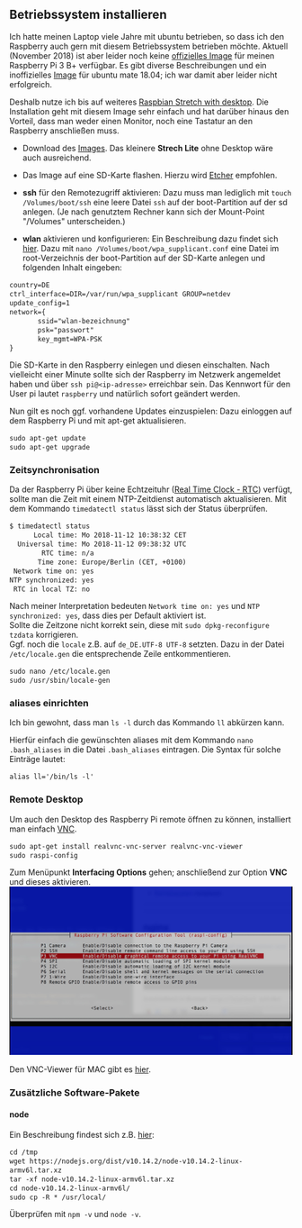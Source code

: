 ## Betriebssystem installieren
Ich hatte meinen Laptop viele Jahre mit ubuntu betrieben, so dass ich den Raspberry auch gern mit diesem Betriebssystem betrieben möchte. Aktuell (November 2018) ist aber leider noch keine [offizielles Image](https://www.raspberrypi.org/downloads/) für meinen Raspberry Pi 3 B+ verfügbar. Es gibt diverse Beschreibungen und ein inoffizielles [Image](https://pi-buch.info/ubuntu-mate-18-04-fuer-den-raspberry-pi-3b/) für ubuntu mate 18.04; ich war damit aber leider nicht erfolgreich.

Deshalb nutze ich bis auf weiteres [Raspbian Stretch with desktop](https://www.raspberrypi.org/downloads/raspbian). Die Installation geht mit diesem Image sehr einfach und hat darüber hinaus den Vorteil, dass man weder einen Monitor, noch eine Tastatur an den Raspberry anschließen muss.
* Download des [Images](https://downloads.raspberrypi.org/raspbian_latest). Das kleinere **Strech Lite** ohne Desktop wäre auch ausreichend.

* Das Image auf eine SD-Karte flashen.
Hierzu wird [Etcher](https://www.balena.io/etcher/) empfohlen.

* **ssh** für den Remotezugriff aktivieren:
Dazu muss man lediglich mit `touch /Volumes/boot/ssh` eine leere Datei `ssh` auf der boot-Partition auf der sd anlegen. (Je nach genutztem Rechner kann sich der Mount-Point "/Volumes" unterscheiden.)
* **wlan** aktivieren und konfigurieren:
Ein Beschreibung dazu findet sich [hier](https://pi-buch.info/wlan-schon-vor-der-installation-konfigurieren).
Dazu mit `nano /Volumes/boot/wpa_supplicant.conf` eine Datei im root-Verzeichnis der boot-Partition auf der SD-Karte anlegen und folgenden Inhalt eingeben:
```
country=DE
ctrl_interface=DIR=/var/run/wpa_supplicant GROUP=netdev
update_config=1
network={
       ssid="wlan-bezeichnung"
       psk="passwort"
       key_mgmt=WPA-PSK
}
```
Die SD-Karte in den Raspberry einlegen und diesen einschalten. Nach vielleicht einer Minute sollte sich der Raspberry im Netzwerk angemeldet haben und über `ssh pi@<ip-adresse>` erreichbar sein. Das Kennwort für den User pi lautet `raspberry` und natürlich sofort geändert werden.

Nun gilt es noch ggf. vorhandene Updates einzuspielen:
Dazu einloggen auf dem Raspberry Pi und mit apt-get aktualisieren.
```
sudo apt-get update
sudo apt-get upgrade
```

### Zeitsynchronisation
Da der Raspberry Pi über keine Echtzeituhr ([Real Time Clock - RTC](https://de.wikipedia.org/wiki/Echtzeituhr)) verfügt, sollte man die Zeit mit einem NTP-Zeitdienst automatisch aktualisieren. Mit dem Kommando `timedatectl status` lässt sich der Status überprüfen.
```
$ timedatectl status
      Local time: Mo 2018-11-12 10:38:32 CET
  Universal time: Mo 2018-11-12 09:38:32 UTC
        RTC time: n/a
       Time zone: Europe/Berlin (CET, +0100)
 Network time on: yes
NTP synchronized: yes
 RTC in local TZ: no
```
Nach meiner Interpretation bedeuten  `Network time on: yes` und `NTP synchronized: yes`, dass dies per Default aktiviert ist.  
Sollte die Zeitzone nicht korrekt sein, diese mit `sudo dpkg-reconfigure tzdata` korrigieren.  
Ggf. noch die `locale` z.B. auf `de_DE.UTF-8 UTF-8` setzten. Dazu in der Datei `/etc/locale.gen` die entsprechende Zeile entkommentieren.
```
sudo nano /etc/locale.gen
sudo /usr/sbin/locale-gen
```

### aliases einrichten
Ich bin gewohnt, dass man `ls -l` durch das Kommando `ll` abkürzen kann.

Hierfür einfach die gewünschten aliases mit dem Kommando `nano .bash_aliases` in die Datei `.bash_aliases` eintragen. Die Syntax für solche Einträge lautet:
```
alias ll='/bin/ls -l'
```

### Remote Desktop
Um auch den Desktop des Raspberry Pi remote öffnen zu können, installiert man einfach [VNC](https://wiki.ubuntuusers.de/VNC/).
```
sudo apt-get install realvnc-vnc-server realvnc-vnc-viewer
sudo raspi-config
```

Zum Menüpunkt **Interfacing Options** gehen;  anschließend zur Option **VNC** und dieses aktivieren.
<img src="../images4git/activate-vnc.jpg" width="700">

Den VNC-Viewer für MAC gibt es [hier](https://www.realvnc.com/en/connect/download/viewer).

### Zusätzliche Software-Pakete
#### node
Ein Beschreibung findest sich z.B. [hier](https://www.instructables.com/id/Install-Nodejs-and-Npm-on-Raspberry-Pi/):
```
cd /tmp
wget https://nodejs.org/dist/v10.14.2/node-v10.14.2-linux-armv6l.tar.xz
tar -xf node-v10.14.2-linux-armv6l.tar.xz
cd node-v10.14.2-linux-armv6l/
sudo cp -R * /usr/local/
```
Überprüfen mit `npm -v` und `node -v`.
